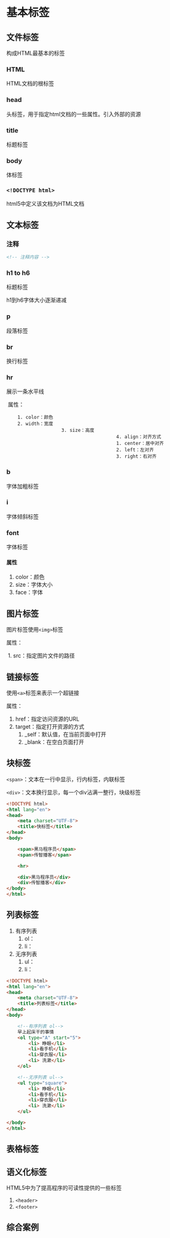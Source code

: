 # 基本标签

## 文件标签

构成HTML最基本的标签

### HTML

HTML文档的根标签

### head

头标签，用于指定html文档的一些属性。引入外部的资源

### title

标题标签

### body

体标签

### `<!DOCTYPE html>`

html5中定义该文档为HTML文档

## 文本标签

### 注释

~~~html
<!-- 注释内容 -->
~~~

### h1 to h6

标题标签

h1到h6字体大小逐渐递减

### p

段落标签

### br

换行标签

### hr

展示一条水平线

​	属性：

		1. color：颜色
  		2. width：宽度
                		3. size：高度
                                    		4. align：对齐方式
                                    		1. center：居中对齐
                                    		2. left：左对齐
                                    		3. right：右对齐

### b

字体加粗标签

### i

字体倾斜标签

### font

字体标签

#### 属性

1. color：颜色
2. size：字体大小
3. face：字体

## 图片标签

图片标签使用`<img>`标签

属性：

​	1. src：指定图片文件的路径

## 链接标签

使用`<a>`标签来表示一个超链接

属性：
1. href：指定访问资源的URL
2. target：指定打开资源的方式
    1. _self：默认值，在当前页面中打开
    2. _blank：在空白页面打开

## 块标签

`<span>`：文本在一行中显示，行内标签，内联标签

`<div>`：文本换行显示，每一个div沾满一整行，块级标签

```html
<!DOCTYPE html>
<html lang="en">
<head>
    <meta charset="UTF-8">
    <title>快标签</title>
</head>
<body>

    <span>黑马程序员</span>
    <span>传智播客</span>

    <hr>

    <div>黑马程序员</div>
    <div>传智播客</div>
</body>
</html>
```

## 列表标签

1. 有序列表
    1. ol：
    2. li：
2. 无序列表
    1. ul：
    2. li：

```html
<!DOCTYPE html>
<html lang="en">
<head>
    <meta charset="UTF-8">
    <title>列表标签</title>
</head>
<body>

    <!--有序列表 ol-->
    早上起床干的事情
    <ol type="A" start="5">
        <li> 睁眼</li>
        <li>看手机</li>
        <li>穿衣服</li>
        <li> 洗漱</li>
    </ol>

    <!--无序列表 ul-->
    <ul type="square">
        <li> 睁眼</li>
        <li>看手机</li>
        <li>穿衣服</li>
        <li> 洗漱</li>
    </ul>

</body>
</html>
```

## 表格标签

## 语义化标签

HTML5中为了提高程序的可读性提供的一些标签
1. `<header>`
2. `<footer>`

## 综合案例

